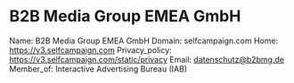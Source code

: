 
# B2B Media Group EMEA GmbH

Name: B2B Media Group EMEA GmbH
Domain: selfcampaign.com
Home: https://v3.selfcampaign.com
Privacy_policy: https://v3.selfcampaign.com/static/privacy
Email: datenschutz@b2bmg.de
Member_of: Interactive Advertising Bureau (IAB)
